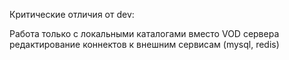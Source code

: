 Критические отличия от dev:

Работа только с локальными каталогами вместо VOD сервера
редактирование коннектов к внешним сервисам (mysql, redis)